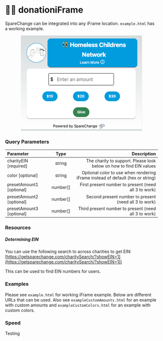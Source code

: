 # 🧑‍💻 donationiFrame

SpareChange can be integrated into any iFrame location. `example.html` has a working example. 

<p align="center">
    <img src="images/iframeExampleImage.png">
</p>

### Query Parameters

| Parameter      | Type | Description     |
| :---        |    :----:   |          ---: |
| charityEIN [required]      | string        | The charity to support. Please look below on how to find EIN values  |
| color [optional]   | string        | Optional color to use when rendering iFrame instead of default (hex or string)    |
| presetAmount1 [optional]   | number[]        | First present number to present (need all 3 to work)       |
| presetAmount2 [optional]   | number[]        | Second present number to present (need all 3 to work)       |
| presetAmount3 [optional]   | number[]        | Third present number to present (need all 3 to work)       |


### Resources


##### Determining EIN 

You can use the following search to across charities to get EIN: [https://getsparechange.com/charitySearch/?showEIN=1](https://getsparechange.com/charitySearch/?showEIN=1))

This can be used to find EIN numbers for users.

### Examples

Please see `example.html` for working iFrame example. Below are different URLs that can be used. Also see `exampleCustomAmounts.html` for an example with custom amounts and `exampleCustomColors.html` for an example with custom colors.

### Speed

Testing
